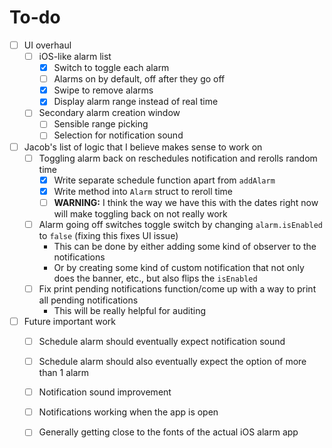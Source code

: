 # To-do

- [ ] UI overhaul
    - [ ] iOS-like alarm list
        - [x] Switch to toggle each alarm
        - [ ] Alarms on by default, off after they go off
        - [x] Swipe to remove alarms
        - [x] Display alarm range instead of real time
    - [ ] Secondary alarm creation window
        - [ ] Sensible range picking
        - [ ] Selection for notification sound
    
- [ ] Jacob's list of logic that I believe makes sense to work on
    - [ ] Toggling alarm back on reschedules notification and rerolls random time
        - [x] Write separate schedule function apart from `addAlarm`
        - [x] Write method into `Alarm` struct to reroll time
        - [ ] **WARNING:** I think the way we have this with the dates right now will make toggling back on not really work
    - [ ] Alarm going off switches toggle switch by changing `alarm.isEnabled` to `false` (fixing this fixes UI issue)
        - This can be done by either adding some kind of observer to the notifications
        - Or by creating some kind of custom notification that not only does the banner, etc., but also flips the `isEnabled`
    - [ ] Fix print pending notifications function/come up with a way to print all pending notifications
        - This will be really helpful for auditing

- [ ] Future important work
    - [ ] Schedule alarm should eventually expect notification sound
    - [ ] Schedule alarm should also eventually expect the option of more than 1 alarm
    - [ ] Notification sound improvement
    - [ ] Notifications working when the app is open
    - [ ] Generally getting close to the fonts of the actual iOS alarm app

